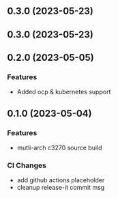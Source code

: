
## 0.3.0 (2023-05-23)

## 0.3.0 (2023-05-23)

## 0.2.0 (2023-05-05)


### Features

* Added ocp & kubernetes support

## 0.1.0 (2023-05-04)


### Features

* mutli-arch c3270 source build


### CI Changes

* add github actions placeholder
* cleanup release-it commit msg